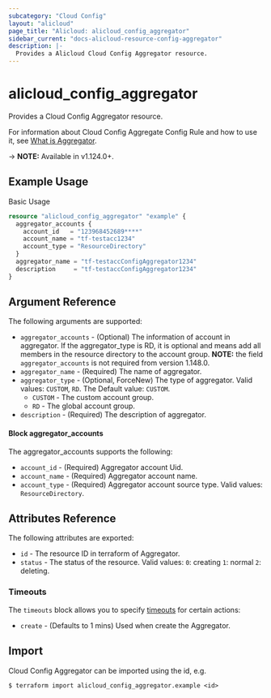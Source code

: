 ```yaml
---
subcategory: "Cloud Config"
layout: "alicloud"
page_title: "Alicloud: alicloud_config_aggregator"
sidebar_current: "docs-alicloud-resource-config-aggregator"
description: |-
  Provides a Alicloud Cloud Config Aggregator resource.
---
```


# alicloud\_config\_aggregator

Provides a Cloud Config Aggregator resource.

For information about Cloud Config Aggregate Config Rule and how to use it, see [What is Aggregator](https://www.alibabacloud.com/help/en/doc-detail/211197.html).

-> **NOTE:** Available in v1.124.0+.

## Example Usage

Basic Usage

```terraform
resource "alicloud_config_aggregator" "example" {
  aggregator_accounts {
    account_id   = "123968452689****"
    account_name = "tf-testacc1234"
    account_type = "ResourceDirectory"
  }
  aggregator_name = "tf-testaccConfigAggregator1234"
  description     = "tf-testaccConfigAggregator1234"
}

```

## Argument Reference

The following arguments are supported:

* `aggregator_accounts` - (Optional) The information of account in aggregator. If the aggregator_type is RD, it is optional and means add all members in the resource directory to the account group. **NOTE:** the field `aggregator_accounts` is not required from version 1.148.0.
* `aggregator_name` - (Required) The name of aggregator.
* `aggregator_type` - (Optional, ForceNew) The type of aggregator. Valid values: `CUSTOM`, `RD`. The Default value: `CUSTOM`.
  * `CUSTOM` - The custom account group.
  * `RD` - The global account group.
* `description` - (Required) The description of aggregator.

#### Block aggregator_accounts

The aggregator_accounts supports the following: 

* `account_id` - (Required) Aggregator account Uid.
* `account_name` - (Required) Aggregator account name.
* `account_type` - (Required) Aggregator account source type. Valid values: `ResourceDirectory`.

## Attributes Reference

The following attributes are exported:

* `id` - The resource ID in terraform of Aggregator.
* `status` - The status of the resource. Valid values: `0`: creating `1`: normal `2`: deleting.

### Timeouts

The `timeouts` block allows you to specify [timeouts](https://www.terraform.io/docs/configuration-0-11/resources.html#timeouts) for certain actions:

* `create` - (Defaults to 1 mins) Used when create the Aggregator.

## Import

Cloud Config Aggregator can be imported using the id, e.g.

```
$ terraform import alicloud_config_aggregator.example <id>
```
